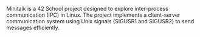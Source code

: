 Minitalk is a 42 School project designed to explore inter-process communication (IPC) in Linux. The project implements a client-server communication system using Unix signals (SIGUSR1 and SIGUSR2) to send messages efficiently.

